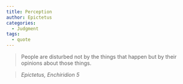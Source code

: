 ```yaml
---
title: Perception
author: Epictetus
categories:
  - Judgment
tags:
  - quote
---
```


> People are disturbed not by the things that happen but by their opinions about those things.

> <cite>Epictetus, Enchiridion 5</cite>